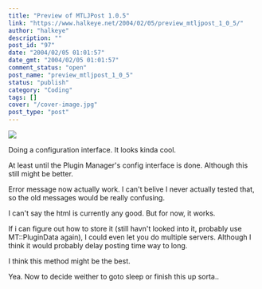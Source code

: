 ```yaml
---
title: "Preview of MTLJPost 1.0.5"
link: "https://www.halkeye.net/2004/02/05/preview_mtljpost_1_0_5/"
author: "halkeye"
description: ""
post_id: "97"
date: "2004/02/05 01:01:57"
date_gmt: "2004/02/05 01:01:57"
comment_status: "open"
post_name: "preview_mtljpost_1_0_5"
status: "publish"
category: "Coding"
tags: []
cover: "/cover-image.jpg"
post_type: "post"
---
```


![](http://www.halkeye.net/files/images/clp83.thumb.png)

Doing a configuration interface. It looks kinda cool.

At least until the Plugin Manager's config interface is done. Although this still might be better.

Error message now actually work. I can't belive I never actually tested that, so the old messages would be really confusing.

I can't say the html is currently any good. But for now, it works.

If i can figure out how to store it (still havn't looked into it, probably use MT::PluginData again), I could even let you do multiple servers. Although I think it would probably delay posting time way to long.

I think this method might be the best.

Yea. Now to decide weither to goto sleep or finish this up sorta..
